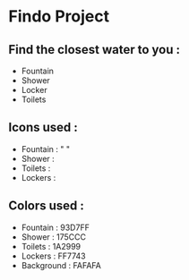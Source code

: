 Findo Project
======================================

Find the closest water to you :
-------------------------------------
- Fountain
- Shower
- Locker
- Toilets

Icons used :
-------------------------------------
- Fountain : " <i class="fas fa-tint"></i> "
- Shower : <i class="fas fa-shower"></i>
- Toilets : <i class="fas fa-restroom"></i>
- Lockers : <i class="fas fa-lock"></i>

Colors used : 
-------------------------------------
- Fountain : 93D7FF
- Shower : 175CCC
- Toilets : 1A2999
- Lockers : FF7743
- Background : FAFAFA
